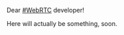 Dear [#WebRTC](https://twitter.com/search?q=%23webrtc) developer!

Here will actually be something, soon.
